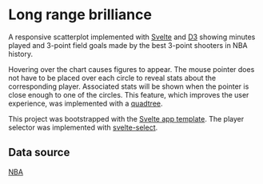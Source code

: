 # Long range brilliance

A responsive scatterplot implemented with [Svelte](https://svelte.dev) and [D3](https://d3js.org/) showing
minutes played and 3-point field goals made by the best 3-point shooters in NBA history.

Hovering over the chart causes figures to appear. The mouse pointer does not have to be placed over each circle to reveal stats about the corresponding player.
Associated stats will be shown when the pointer is close enough to one of the circles. This feature, which improves the user experience, was implemented with a [quadtree](https://github.com/d3/d3-quadtree).

This project was bootstrapped with the [Svelte app template](https://github.com/sveltejs/template). The player selector was implemented with [svelte-select](https://github.com/rob-balfre/svelte-select).

## Data source

[NBA](https://www.nba.com/stats/)
